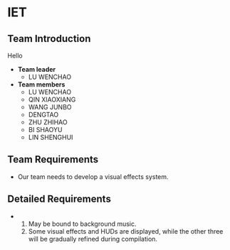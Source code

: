 # IET

## Team Introduction

Hello

- **Team leader**
  - LU WENCHAO
- **Team members**
  - LU WENCHAO
  - QIN XIAOXIANG
  - WANG JUNBO
  - DENGTAO
  - ZHU ZHIHAO
  - BI SHAOYU
  - LIN SHENGHUI

## Team Requirements

- Our team needs to develop a visual effects system.

## Detailed Requirements

- 1. May be bound to background music.
  2. Some visual effects and HUDs are displayed, while the other three will be gradually refined during compilation.
